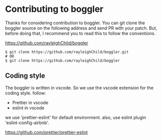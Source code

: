 # Contributing to boggler

Thanks for considering contribution to boggler. You can git clone the
boggler source on the following address and send PR with your patch. But,
before doing that, I recommend you to read this to follow the conventions.

https://github.com/rayleighChild/boggler

```
$ git clone https://github.com/rayleighChild/boggler.git
# OR
$ git clone https://github.com/rayleighChild/boggler
```

## Coding style

The boggler is written in vscode. So we use the vscode extension for the coding style. follow:

- Prettier in vscode
- eslint in vscode

we use 'prettier-eslint' for default environment. also, use eslint plugin 'eslint-config-airbnb'.

https://github.com/prettier/prettier-eslint
